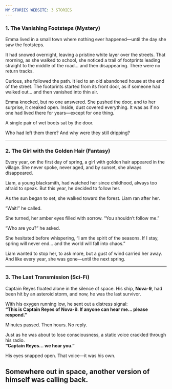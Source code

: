 ```yaml
---
MY STORIES WEBSITE: 3 STORIES
---
```


### **1. The Vanishing Footsteps (Mystery)**
Emma lived in a small town where nothing ever happened—until the day she saw the footsteps.  

It had snowed overnight, leaving a pristine white layer over the streets. That morning, as she walked to school, she noticed a trail of footprints leading straight to the middle of the road… and then disappearing. There were no return tracks.  

Curious, she followed the path. It led to an old abandoned house at the end of the street. The footprints started from its front door, as if someone had walked out… and then vanished into thin air.  

Emma knocked, but no one answered. She pushed the door, and to her surprise, it creaked open. Inside, dust covered everything. It was as if no one had lived there for years—except for one thing.  

A single pair of wet boots sat by the door.  

Who had left them there? And why were they still dripping?  

---

### **2. The Girl with the Golden Hair (Fantasy)**
Every year, on the first day of spring, a girl with golden hair appeared in the village. She never spoke, never aged, and by sunset, she always disappeared.  

Liam, a young blacksmith, had watched her since childhood, always too afraid to speak. But this year, he decided to follow her.  

As the sun began to set, she walked toward the forest. Liam ran after her.  

“Wait!” he called.  

She turned, her amber eyes filled with sorrow. “You shouldn’t follow me.”  

“Who are you?” he asked.  

She hesitated before whispering, “I am the spirit of the seasons. If I stay, spring will never end… and the world will fall into chaos.”  

Liam wanted to stop her, to ask more, but a gust of wind carried her away. And like every year, she was gone—until the next spring.  

---

### **3. The Last Transmission (Sci-Fi)**
Captain Reyes floated alone in the silence of space. His ship, **Nova-9**, had been hit by an asteroid storm, and now, he was the last survivor.  

With his oxygen running low, he sent out a distress signal:  
**“This is Captain Reyes of Nova-9. If anyone can hear me… please respond.”**  

Minutes passed. Then hours. No reply.  

Just as he was about to lose consciousness, a static voice crackled through his radio.  
**“Captain Reyes… we hear you.”**  

His eyes snapped open. That voice—it was his own.  

Somewhere out in space, another version of himself was calling back.  
---

